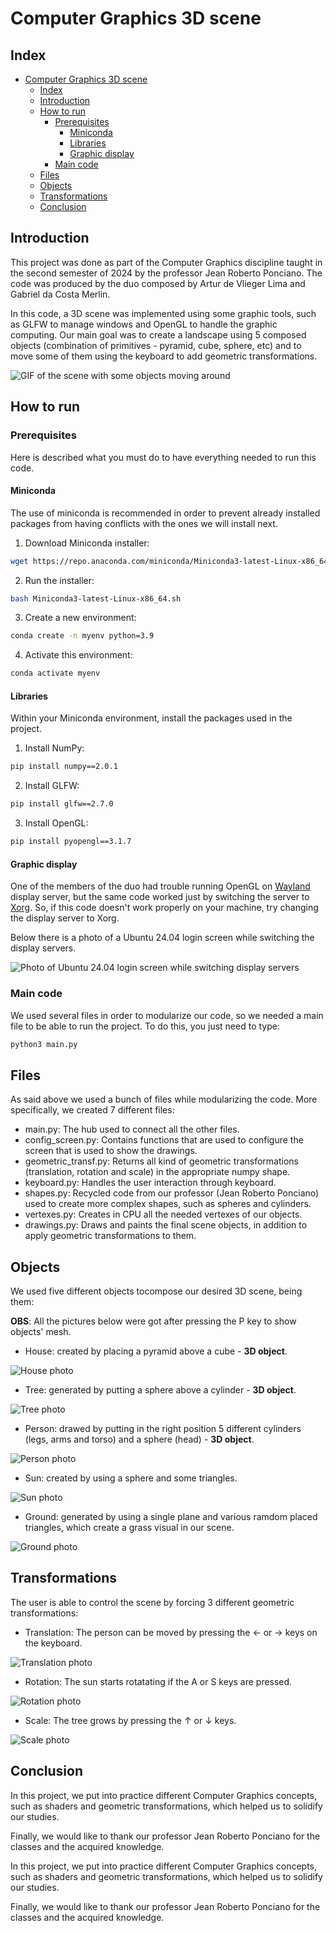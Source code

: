 # Computer Graphics 3D scene

## Index

- [Computer Graphics 3D scene](#computer-graphics-3d-scene)
  - [Index](#index)
  - [Introduction](#introduction)
  - [How to run](#how-to-run)
    - [Prerequisites](#prerequisites)
      - [Miniconda](#miniconda)
      - [Libraries](#libraries)
      - [Graphic display](#graphic-display)
    - [Main code](#main-code)
  - [Files](#files)
  - [Objects](#objects)
  - [Transformations](#transformations)
  - [Conclusion](#conclusion)

## Introduction

This project was done as part of the Computer Graphics discipline taught in the second semester of 2024 by the professor Jean Roberto Ponciano. The code was produced by the duo composed by Artur de Vlieger Lima and Gabriel da Costa Merlin.

In this code, a 3D scene was implemented using some graphic tools, such as GLFW to manage windows and OpenGL to handle the graphic computing. Our main goal was to create a landscape using 5 composed objects (combination of primitives - pyramid, cube, sphere, etc) and to move some of them using the keyboard to add geometric transformations.

![GIF of the scene with some objects moving around](./attachments/scene.gif)

## How to run

### Prerequisites

Here is described what you must do to have everything needed to run this code.

#### Miniconda

The use of miniconda is recommended in order to prevent already installed packages from having conflicts with the ones we will install next.

1. Download Miniconda installer:

```bash
wget https://repo.anaconda.com/miniconda/Miniconda3-latest-Linux-x86_64.sh
```

2. Run the installer:

```bash
bash Miniconda3-latest-Linux-x86_64.sh
```

3. Create a new environment:

```bash
conda create -n myenv python=3.9
```

4. Activate this environment:

```bash
conda activate myenv
```

#### Libraries

Within your Miniconda environment, install the packages used in the project.

1. Install NumPy:

```bash
pip install numpy==2.0.1
```

2. Install GLFW:

```bash
pip install glfw==2.7.0
```

3. Install OpenGL:

```bash
pip install pyopengl==3.1.7
```

#### Graphic display

One of the members of the duo had trouble running OpenGL on [Wayland](https://wiki.archlinux.org/title/Wayland) display server, but the same code worked just by switching the server to [Xorg](https://wiki.archlinux.org/title/Xorg). So, if this code doesn't work properly on your machine, try changing the display server to Xorg.

Below there is a photo of a Ubuntu 24.04 login screen while switching the display servers.

![Photo of Ubuntu 24.04 login screen while switching display servers](./attachments/xorg.jpg)

### Main code

We used several files in order to modularize our code, so we needed a main file to be able to run the project. To do this, you just need to type:

```bash
python3 main.py
```

## Files

As said above we used a bunch of files while modularizing the code. More specifically, we created 7 different files:

- main.py: The hub used to connect all the other files.
- config_screen.py: Contains functions that are used to configure the screen that is used to show the drawings.
- geometric_transf.py: Returns all kind of geometric transformations (translation, rotation and scale) in the appropriate numpy shape.
- keyboard.py: Handles the user interaction through keyboard.
- shapes.py: Recycled code from our professor (Jean Roberto Ponciano) used to create more complex shapes, such as spheres and cylinders.
- vertexes.py: Creates in CPU all the needed vertexes of our objects.
- drawings.py: Draws and paints the final scene objects, in addition to apply geometric transformations to them.

## Objects

We used five different objects tocompose our desired 3D scene, being them:

**OBS**: All the pictures below were got after pressing the P key to show objects' mesh.

- House: created by placing a pyramid above a cube - **3D object**.

![House photo](./attachments/house.png)

- Tree: generated by putting a sphere above a cylinder - **3D object**.

![Tree photo](./attachments/tree.png)

- Person: drawed by putting in the right position 5 different cylinders (legs, arms and torso) and a sphere (head) - **3D object**.

![Person photo](./attachments/person.png)

- Sun: created by using a sphere and some triangles.

![Sun photo](./attachments/sun.png)

- Ground: generated by using a single plane and various ramdom placed triangles, which create a grass visual in our scene.

![Ground photo](./attachments/ground.png)

## Transformations

The user is able to control the scene by forcing 3 different geometric transformations:

- Translation: The person can be moved by pressing the ← or → keys on the keyboard.

![Translation photo](./attachments/translation.gif)

- Rotation: The sun starts rotatating if the A or S keys are pressed.

![Rotation photo](./attachments/rotation.gif)

- Scale: The tree grows by pressing the ↑ or ↓ keys.

![Scale photo](./attachments/scale.gif)

## Conclusion

In this project, we put into practice different Computer Graphics concepts, such as shaders and geometric transformations, which helped us to solidify our studies.

Finally, we would like to thank our professor Jean Roberto Ponciano for the classes and the acquired knowledge.

In this project, we put into practice different Computer Graphics concepts, such as shaders and geometric transformations, which helped us to solidify our studies.

Finally, we would like to thank our professor Jean Roberto Ponciano for the classes and the acquired knowledge.
